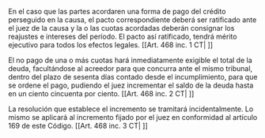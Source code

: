 En el caso que las partes acordaren una forma de pago del crédito perseguido en la causa, el pacto correspondiente deberá ser ratificado ante el juez de la causa y la o las cuotas acordadas deberán consignar los reajustes e intereses del período. El pacto así ratificado, tendrá mérito ejecutivo para todos los efectos legales. [[Art. 468 inc. 1 CT| ]]

El no pago de una o más cuotas hará inmediatamente exigible el total de la deuda, facultándose al acreedor para que concurra ante el mismo tribunal, dentro del plazo de sesenta días contado desde el incumplimiento, para que se ordene el pago, pudiendo el juez incrementar el saldo de la deuda hasta en un ciento cincuenta por ciento. [[Art. 468 inc. 2 CT| ]]

La resolución que establece el incremento se tramitará incidentalmente. Lo mismo se aplicará al incremento fijado por el juez en conformidad al artículo 169 de este Código. [[Art. 468 inc. 3 CT| ]]